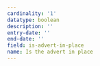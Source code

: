 ```yaml
---
cardinality: '1'
datatype: boolean
description: ''
entry-date: ''
end-date: ''
field: is-advert-in-place
name: Is the advert in place
---
```

